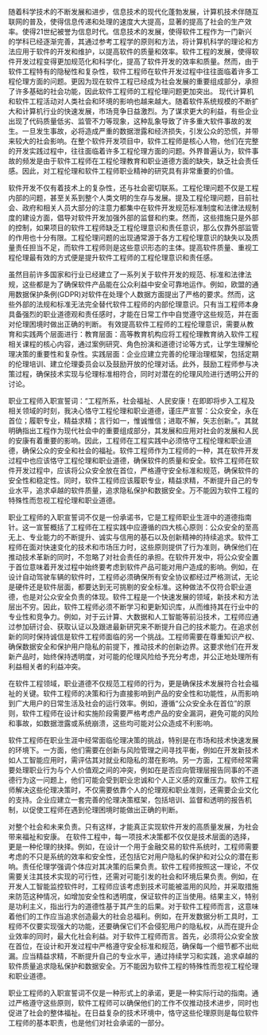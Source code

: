 随着科学技术的不断发展和进步，信息技术的现代化蓬勃发展，计算机技术伴随互联网的普及，使得信息传递和处理的速度大大提高，显著的提高了社会的生产效率。使得21世纪被誉为信息时代。信息技术的发展，使得软件工程作为一门新兴的学科已经逐渐完善，其通过参考工程学的原则和方法，将计算机科学的理论和方法应用于软件的开发和维护，以提高软件的质量和效率。软件工程的发展，使得软件开发过程变得更加规范化和科学化，提高了软件开发的效率和质量。然而，由于软件工程特有的隐秘性和复杂性，软件工程师在软件开发过程中往往面临着许多工程伦理方面的问题。更因为现在软件工程已经成为社会发展的重要组成部分，承担了许多基础的社会功能，因此软件工程师的工程伦理问题更加突出。
现代计算机和软件工程活动对人类社会和环境的影响也越来越大。随着软件系统规模的不断扩大和计算机行业的快速发展，市场竞争日益激烈。为了谋求更大的利益，有些企业出现了代码质量低劣、监管不力等现象，这种乱象导致了许多重大软件事故的发生。一旦发生事故，必将造成严重的数据泄露和经济损失，引发公众的恐慌，并带来较大的社会影响。在整个软件开发项目中，软件工程师是核心人物，他们在完整的开发实践过程中，往往面临着许多工程伦理方面的问题。外界普遍认为，软件事故的频发是由于软件工程师在工程伦理教育和职业道德方面的缺失，缺乏社会责任感。因此，对工程伦理和软件工程师职业精神的研究具有非常重要的价值。

软件开发不仅有着技术上的复杂性，还与社会密切联系。工程伦理问题不仅是工程内部的问题，甚至关系到整个人类文明的生存与发展。提及工程伦理问题，目前社会、政府和相关人员大部分的注意力都集中在软件开发规范标准制度和法律法规制度的建设方面，倡导对软件开发加强外部的监督和约束。然而，这些措施只是外部的控制，如果项目的软件工程师缺乏工程伦理意识和责任意识，那么仅靠外部监管的作用也十分有限。工程伦理问题的出现通常源于各方工程伦理意识的缺失以及质量责任担当不足，而软件工程师则是这些意识形态的主体。提高软件质量、重视工程伦理最有效的方式便是提升软件工程师的工程伦理意识和责任感。

虽然目前许多国家和行业已经建立了一系列关于软件开发的规范、标准和法律法规，这些都是为了确保软件产品能在公众利益中安全可靠地运作。例如，欧盟的通用数据保护条例(GDPR)对软件在处理个人数据方面提出了严格的要求。然而，这些外部的法规和标准无法完全替代软件工程师的内部伦理意识。只有当工程师本身具备强烈的职业道德观和责任感时，才能在日常工作中自觉遵守这些规范，并在面对伦理困境时做出正确的判断。
有效提高软件工程师的工程伦理意识，需要从教育和实践两个层面进行：教育层面：高等教育机构应将工程伦理教育纳入软件工程相关课程的核心内容，通过案例研究、角色扮演和道德讨论等方式，让学生理解伦理决策的重要性和复杂性。实践层面：企业应建立完善的伦理治理框架，包括定期的伦理培训、建立伦理委员会以及鼓励开放的伦理对话。此外，鼓励工程师参与决策过程，确保技术实现与伦理标准相符合，同时对潜在的伦理风险进行透明公开的讨论。


职业工程师入职宣誓词：“工程所系，社会福祉、人民安康！在即即将步入工程及相关领域的时刻，我决心恪守工程伦理和职业道德，谨庄严宣誓：公众安全，永在首位；履职专业，精益求精；言行如一，惟诚惟信；进取不解，矢志创新。”。其就明确指出工程作为现代社会中的重要组成部分，其发展和应用对社会的发展和人民的安康有着重要的影响。因此，工程师在工程实践中必须恪守工程伦理和职业道德，确保公众的安全和社会的福祉。软件工程师作为工程师的一种，其在软件开发过程中也应该恪守工程伦理和职业道德，确保软件的质量和安全。软件工程师在软件开发过程中，应该将公众安全放在首位，严格遵守安全标准和规范，确保软件的安全性和稳定性。同时，软件工程师应该履职专业，精益求精，不断提升自己的专业水平，追求卓越的软件质量，追求隐私保护和数据安全。万不能因为软件工程的特殊性而忽视工程伦理和职业道德。

职业工程师的入职宣誓词不仅是一份承诺书，它是工程师职业生涯中的道德指南针。这一宣誓概括了工程师在工程实践中应遵循的四大核心原则：公众安全的至高无上、专业能力的不断提升、诚实与信用的基石以及创新精神的持续追求。软件工程师在面对快速变化的技术和市场压力时，这些原则提供了行为准则，确保他们在推动技术革新的同时，不忽略了对社会责任的承担。在软件开发中，将公众安全置于首位意味着开发过程中始终要考虑到软件产品可能对用户造成的影响。例如，在设计自动驾驶车辆的软件时，工程师必须确保所有安全协议都经过严格测试，无论是硬件还是软件层面，都要达到无可挑剔的安全标准。这种做法不仅符合职业道德，也是对公众安全负责的体现。软件工程是一个快速发展的领域，新技术和方法层出不穷。因此，软件工程师必须不断学习和更新知识库，从而维持其在行业中的专业性和竞争力。例如，对于云计算、大数据和人工智能等前沿技术，工程师应通过参加研讨会、获取认证以及跟进最新研究来不断提升自己的技术能力。在追求创新的同时保持诚信是软件工程师面临的另一个挑战。工程师需要在尊重知识产权、确保数据安全和保护用户隐私的前提下，推动技术的创新边界。这要求他们在开发新产品时，始终保持透明度，对可能的伦理风险给予充分考虑，并公正地处理所有利益相关者的利益冲突。


在软件工程领域，职业道德不仅规范工程师的行为，更是确保技术发展符合社会福祉的关键。软件工程师的决策和行为直接影响到产品的安全性和功能性，从而影响到广大用户的日常生活及社会的运行效率。例如，遵循“公众安全永在首位”的原则，软件工程师在设计和实施阶段需要严格考虑产品的安全漏洞，避免可能的风险和事故，如数据泄露或系统崩溃，这些均可能对公众造成不利影响。

软件工程师在职业生涯中经常面临伦理决策的挑战，特别是在市场和技术快速发展的环境下。一方面，他们需要在创新与风险管理之间寻找平衡，例如在开发新技术如人工智能应用时，需评估其对就业和隐私的潜在影响。另一方面，工程师经常需要处理职业行为与个人价值观之间的冲突，例如在是否应向管理层报告同事的不道德行为这一问题上，他们可能会受到职业忠诚和个人正义感的双重压力。软件工程师解决这些伦理决策时，不仅需要依靠个人的伦理观和职业准则，还需要企业文化的支持。企业应建立一套完善的伦理决策框架，包括培训、监督和透明的报告机制，以促使工程师在遇到伦理困境时能做出正确的判断。

对整个社会和未来负责。只有这样，才能真正实现软件开发的高质量发展，为社会带来福祉和安康。
在软件工程中，每一项技术决策都不仅仅是技术层面的选择，更是一种伦理的抉择。例如，在设计一个用于金融交易的软件系统时，工程师需要考虑的不只是系统的效率和安全性，还包括它对用户隐私的保护和对公众的潜在影响。责任伦理学强调个体应对其决策的后果负责。软件工程师按照这一理论，不仅需要关注其技术实现的可行性，还需对可能引发的社会和环境后果负责。例如，在开发人工智能监控软件时，工程师应该考虑到技术可能被滥用的风险，并采取措施来防范这种情况，如增加安全性和透明度，保证软件的正当使用。结果主义，特别是功利主义，指出行为的道德性基于其产生的后果。对于软件工程师而言，这意味着他们的工作应当追求创造最大的社会总福利。例如，在开发数据分析工具时，工程师不仅要实现强大的功能，还要确保它们不会侵犯用户的隐私权，从而在提升企业效率的同时，最大化社会利益。对于软件工程师而言。首先，必须将公众安全放在首位，在设计和开发过程中严格遵守安全标准和规范，确保每一个细节都不出纰漏。应当精益求精，不断提升自己的专业水平，通过持续学习和实践，追求卓越的软件质量追求隐私保护和数据安全。万不能因为软件工程的特殊性而忽视工程伦理和职业道德。

职业工程师的入职宣誓词不仅是一种形式上的承诺，更是一种实际行动的指南。通过严格遵守这些原则，软件工程师可以确保他们的工作不仅推动技术进步，同时也促进了社会的整体福祉。在日益复杂的技术环境中，恪守这些伦理原则是每位软件工程师的基本职责，也是他们对社会承诺的一部分。